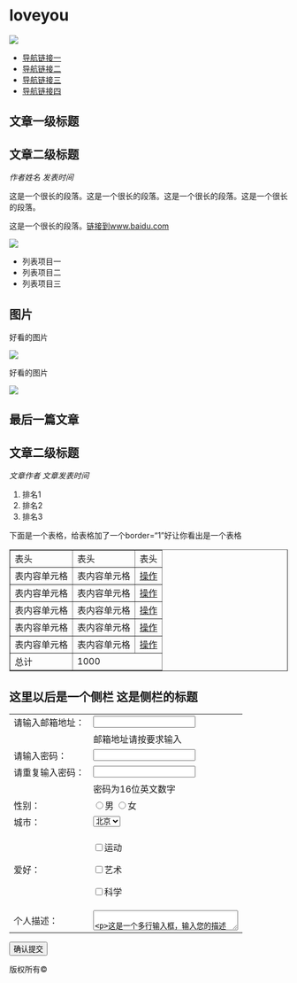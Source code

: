 # loveyou
<html lang="en">

<head>

<meta http-equiv="content-type" content="text/html; charset=utf-8" />

<title>IFE HTML Task 02</title>



<link href="layout.css" rel="stylesheet" type="text/css">

</head>



<body>



<img src="images/logo.jpg" id="logo">

<nav>

<ul>

<li class="guide"><a href="" class="link">导航链接一</a></li>

<li class="guide"><a href="" class="link">导航链接二</a></li>

<li class="guide"><a href="" class="link">导航链接三</a></li>

<li class="guide"><a href="" class="link">导航链接四</a></li>

</ul>

</nav>



<div id="page">

<article>

<h1>文章一级标题</h1>

<h2>文章二级标题</h2>

<em>作者姓名</em> <em>发表时间</em>

<p>这是一个很长的段落。这是一个很长的段落。这是一个很长的段落。这是一个很长的段落。</p>

<p>这是一个很长的段落。<a href="www.baidu.com">链接到www.baidu.com</a></p>

<img src="images/pic.jpg">

<ul>

<li>列表项目一</li>

<li>列表项目二</li>

<li>列表项目三</li>

</ul>

</article>

<article id="galery">

<h1>图片</h1>

<div class="photo">

<p>好看的图片</p>

<img src="images/pic.jpg"></div>

<div class="photo">

<p>好看的图片</p>

<img src="images/pic.jpg"></div>

</article>

<article>

<h1>最后一篇文章</h1>

<h2>文章二级标题</h2>

<em>文章作者</em>  <em>文章发表时间</em>

<ol>

<li>排名1</li>

<li>排名2</li>

<li>排名3</li>

</ol>

<p>下面是一个表格，给表格加了一个border=“1”好让你看出是一个表格</p>

<table border="1" id="example">

<tr id="top">

<td>表头</td>

<td>表头</td>

<td>表头</td>

</tr>

<tr>

<td>表内容单元格</td>

<td>表内容单元格</td>

<td><a href="">操作</a></td>

</tr>

<tr>

<td>表内容单元格</td>

<td>表内容单元格</td>

<td><a href="">操作</a></td>

</tr>

<tr>

<td>表内容单元格</td>

<td>表内容单元格</td>

<td><a href="">操作</a></td>

</tr>

<tr>

<td>表内容单元格</td>

<td>表内容单元格</td>

<td><a href="">操作</a></td>

</tr>

<tr>

<td>表内容单元格</td>

<td>表内容单元格</td>

<td><a href="">操作</a></td>

</tr>

<tr id="bottom">

<td>总计</td>

<td colspan="2">1000</td>

</tr>

</table>

</article>

<div>

<article>

<form>

<h1 id="demo">  这里以后是一个侧栏 这是侧栏的标题</h1>

<table border="0">

<tr>

<td class="right">请输入邮箱地址：</td>

<td class="left"><input type="text"></td>

</tr>

<tr>

<td></td>

<td class="left">邮箱地址请按要求输入</td>

</tr>

<tr>

<td class="right">请输入密码：</td>

<td class="left"><input type="text" name="password"></td>

</tr>

<tr> 

<td class="right">请重复输入密码：</td>

<td class="left"><input type="text"></td>

</tr>

<tr>

<td></td>

<td class="left">密码为16位英文数字</td>

</tr>

<tr>

<td class="right">性别：</td>

<td class="left"><input type="radio" name="sex" value="Male">男 <input type="radio" name="sex" value="Female">女</td>

</tr>

<tr>

<td class="right">城市：</td>

<td class="left">

<select name="position">

<option value="Beijing">北京</option>

<option value="Shanghai">上海</option>

</select></td>

</tr>

<tr>

<td class="right">爱好：</td>

<td class="left">

<input type="checkbox" value="sports">运动

<input type="checkbox" value="art">艺术

<input type="checkbox" value="science">科学

</td>

</tr>

<tr>

<td class="right">个人描述：</td>

<td class="left"><textarea rows=“2” cols="30">

这是一个多行输入框，输入您的描述

</textarea></td>

</tr>

</table>

<div id="box">

<input type="button" value="确认提交" id="button">

</div>

</form>

</article>

</div>

</div>

<footer>

版权所有©

</footer>

</body>

</html>
